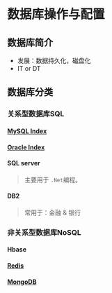 # 数据库操作与配置

## 数据库简介

- 发展：数据持久化，磁盘化
- IT or DT



## 数据库分类

### 关系型数据库SQL

#### [MySQL Index](./MySQL/index.md)

#### [Oracle Index](./Oracle/index.md)

#### SQL server

> 主要用于 `.Net`编程。

#### DB2

> 常用于：金融 & 银行



### 非关系型数据库NoSQL

#### Hbase

#### [Redis](./Redis/index.md)

#### [MongoDB](./MongoDB/index.md)

